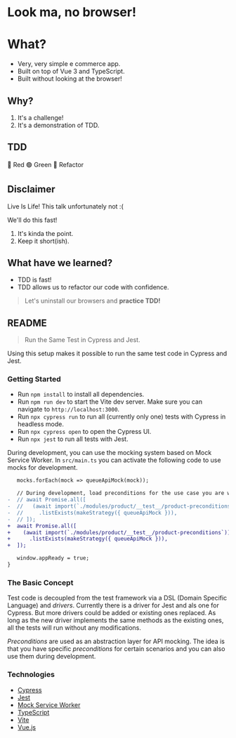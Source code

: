 # Look ma, no browser!

# What?

- Very, very simple e commerce app.
- Built on top of Vue 3 and TypeScript.
- Built without looking at the browser!

## Why?

1. It's a challenge!
2. It's a demonstration of TDD.

## TDD

🔴 Red
🟢 Green
🔄 Refactor

## Disclaimer

Live Is Life! This talk unfortunately not :(

We'll do this fast!

1. It's kinda the point.
2. Keep it short(ish).

## What have we learned?

- TDD is fast!
- TDD allows us to refactor our code with confidence.

> Let's uninstall our browsers and **practice TDD!**

## README

> Run the Same Test in Cypress and Jest.

Using this setup makes it possible to run the same test code in Cypress and Jest.

### Getting Started

- Run `npm install` to install all dependencies.
- Run `npm run dev` to start the Vite dev server. Make sure you can navigate to `http://localhost:3000`.
- Run `npx cypress run` to run all (currently only one) tests with Cypress in headless mode.
- Run `npx cypress open` to open the Cypress UI.
- Run `npx jest` to run all tests with Jest.

During development, you can use the mocking system based on Mock Service Worker. In `src/main.ts` you can activate the following code to use mocks for development.

```diff
   mocks.forEach(mock => queueApiMock(mock));

   // During development, load preconditions for the use case you are working on.
-  // await Promise.all([
-  //   (await import(`./modules/product/__test__/product-preconditions`))
-  //     .listExists(makeStrategy({ queueApiMock })),
-  // ]);
+  await Promise.all([
+    (await import(`./modules/product/__test__/product-preconditions`))
+      .listExists(makeStrategy({ queueApiMock })),
+  ]);

   window.appReady = true;
}
```

### The Basic Concept

Test code is decoupled from the test framework via a DSL (Domain Specific Language) and *drivers*. Currently there is a driver for Jest and als one for Cypress. But more drivers could be added or existing ones replaced. As long as the new driver implements the same methods as the existing ones, all the tests will run without any modifications.

*Preconditions* are used as an abstraction layer for API mocking. The idea is that you have specific *preconditions* for certain scenarios and you can also use them during development.

### Technologies

- [Cypress](https://www.cypress.io/)
- [Jest](https://jestjs.io/)
- [Mock Service Worker](https://mswjs.io/)
- [TypeScript](https://www.typescriptlang.org/)
- [Vite](https://vitejs.dev/)
- [Vue.js](https://vuejs.org/)
